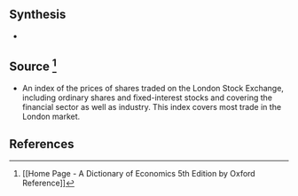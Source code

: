 ## Synthesis
- 
## Source [^1]
- An index of the prices of shares traded on the London Stock Exchange, including ordinary shares and fixed-interest stocks and covering the financial sector as well as industry. This index covers most trade in the London market.
## References

[^1]: [[Home Page - A Dictionary of Economics 5th Edition by Oxford Reference]]